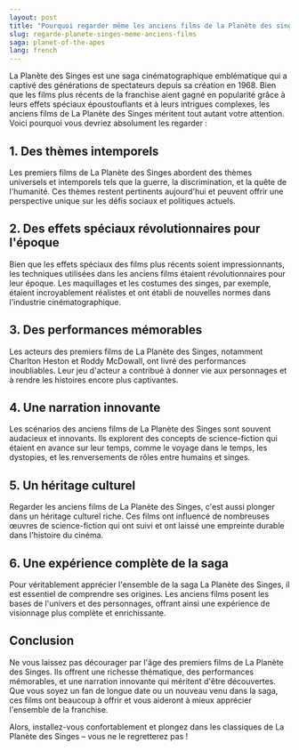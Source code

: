 ```yaml
---
layout: post
title: "Pourquoi regarder même les anciens films de la Planète des singes ?"
slug: regarde-planete-singes-meme-anciens-films
saga: planet-of-the-apes
lang: french
---
```


La Planète des Singes est une saga cinématographique emblématique qui a captivé des générations de spectateurs depuis sa création en 1968. Bien que les films plus récents de la franchise aient gagné en popularité grâce à leurs effets spéciaux époustouflants et à leurs intrigues complexes, les anciens films de La Planète des Singes méritent tout autant votre attention. Voici pourquoi vous devriez absolument les regarder :

## 1. **Des thèmes intemporels**

Les premiers films de La Planète des Singes abordent des thèmes universels et intemporels tels que la guerre, la discrimination, et la quête de l'humanité. Ces thèmes restent pertinents aujourd'hui et peuvent offrir une perspective unique sur les défis sociaux et politiques actuels.

## 2. **Des effets spéciaux révolutionnaires pour l'époque**

Bien que les effets spéciaux des films plus récents soient impressionnants, les techniques utilisées dans les anciens films étaient révolutionnaires pour leur époque. Les maquillages et les costumes des singes, par exemple, étaient incroyablement réalistes et ont établi de nouvelles normes dans l'industrie cinématographique.

## 3. **Des performances mémorables**

Les acteurs des premiers films de La Planète des Singes, notamment Charlton Heston et Roddy McDowall, ont livré des performances inoubliables. Leur jeu d'acteur a contribué à donner vie aux personnages et à rendre les histoires encore plus captivantes.

## 4. **Une narration innovante**

Les scénarios des anciens films de La Planète des Singes sont souvent audacieux et innovants. Ils explorent des concepts de science-fiction qui étaient en avance sur leur temps, comme le voyage dans le temps, les dystopies, et les renversements de rôles entre humains et singes.

## 5. **Un héritage culturel**

Regarder les anciens films de La Planète des Singes, c'est aussi plonger dans un héritage culturel riche. Ces films ont influencé de nombreuses œuvres de science-fiction qui ont suivi et ont laissé une empreinte durable dans l'histoire du cinéma.

## 6. **Une expérience complète de la saga**

Pour véritablement apprécier l'ensemble de la saga La Planète des Singes, il est essentiel de comprendre ses origines. Les anciens films posent les bases de l'univers et des personnages, offrant ainsi une expérience de visionnage plus complète et enrichissante.

## Conclusion

Ne vous laissez pas décourager par l'âge des premiers films de La Planète des Singes. Ils offrent une richesse thématique, des performances mémorables, et une narration innovante qui méritent d'être découvertes. Que vous soyez un fan de longue date ou un nouveau venu dans la saga, ces films ont beaucoup à offrir et vous aideront à mieux apprécier l'ensemble de la franchise.

Alors, installez-vous confortablement et plongez dans les classiques de La Planète des Singes – vous ne le regretterez pas !
                                
